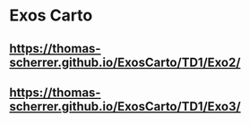 # Exos Carto
## https://thomas-scherrer.github.io/ExosCarto/TD1/Exo2/
## https://thomas-scherrer.github.io/ExosCarto/TD1/Exo3/
